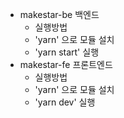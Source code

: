 - makestar-be 백엔드
  - 실행방법
  - 'yarn' 으로 모듈 설치
  - 'yarn start' 실행
- makestar-fe 프론트엔드
  - 실행방법
  - 'yarn' 으로 모듈 설치
  - 'yarn dev' 실행